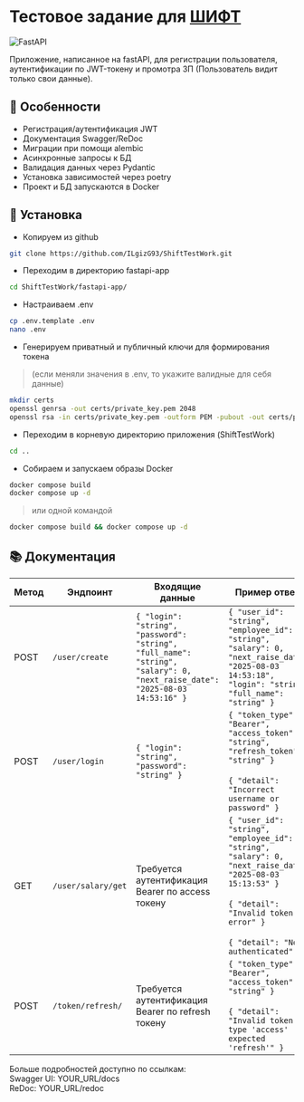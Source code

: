 # Тестовое задание для [ШИФТ](https://vk.com/project_shift)

![FastAPI](https://img.shields.io/badge/FastAPI-005571?style=for-the-badge&logo=fastapi)

Приложение, написанное на fastAPI, для регистрации пользователя, аутентификации по JWT-токену и промотра ЗП (Пользователь видит только свои данные).

## 📌 Особенности

- Регистрация/аутентификация JWT
- Документация Swagger/ReDoc
- Миграции при помощи alembic
- Асинхронные запросы к БД
- Валидация данных через Pydantic
- Установка зависимостей через poetry
- Проект и БД запускаются в Docker

## 🚀 Установка

- Копируем из github
```sh
git clone https://github.com/ILgizG93/ShiftTestWork.git
```

- Переходим в директорию fastapi-app
```sh
cd ShiftTestWork/fastapi-app/
```

- Настраиваем .env
```sh
cp .env.template .env
nano .env
```

- Генерируем приватный и публичный ключи для формирования токена
> (если меняли значения в .env, то укажите валидные для себя данные)
```sh
mkdir certs
openssl genrsa -out certs/private_key.pem 2048
openssl rsa -in certs/private_key.pem -outform PEM -pubout -out certs/public_key.pem
```

- Переходим в корневую директорию приложения (ShiftTestWork)
```sh
cd ..
```

- Собираем и запускаем образы Docker
```sh
docker compose build
docker compose up -d
```
> или одной командой
```sh
docker compose build && docker compose up -d
```




## 📚 Документация

| Метод | Эндпоинт              | Входящие данные                  | Пример ответа |
|-------|-----------------------|----------------------------------|---------------|
| POST   | `/user/create`       | `{ "login": "string", "password": "string", "full_name": "string", "salary": 0, "next_raise_date": "2025-08-03 14:53:16" }` | `{ "user_id": "string", "employee_id": "string", "salary": 0, "next_raise_date": "2025-08-03 14:53:18", "login": "string", "full_name": "string" }` |
| POST   | `/user/login`        | `{ "login": "string", "password": "string" }` | `{ "token_type": "Bearer", "access_token": "string", "refresh_token": "string" }`<br><br>`{ "detail": "Incorrect username or password" }` |
| GET    | `/user/salary/get`   | Требуется аутентификация Bearer по access токену | `{ "user_id": "string", "employee_id": "string", "salary": 0, "next_raise_date": "2025-08-03 15:13:53" }`<br><br>`{ "detail": "Invalid token error" }` <br><br>`{ "detail": "Not authenticated" }` |
| POST   | `/token/refresh/`    | Требуется аутентификация Bearer по refresh токену | `{ "token_type": "Bearer", "access_token": "string" }`<br><br>`{ "detail": "Invalid token type 'access' expected 'refresh'" }` |

Больше подробностей доступно по ссылкам:<br>
Swagger UI: YOUR_URL/docs<br>
ReDoc: YOUR_URL/redoc


